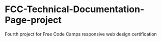 # FCC-Technical-Documentation-Page-project
Fourth project for Free Code Camps responsive web design certification
